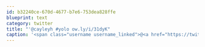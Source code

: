 ```yaml
---
id: b32240ce-670d-4677-b7e6-753dea828ffe
blueprint: text
category: twitter
title: "'@cayleyh #yolo ow.ly/i/31dyK"
caption: '<span class="username username_linked">@<a href="https://twitter.com/cayleyh" title="cayleyh">cayleyh</a></span> <span class="hashtag hashtag_local">#<a href="http://tweettemp.darylchymko.ca/?tag=yolo">yolo</a> <a href="http://ow.ly/i/31dyK" title="http://ow.ly/i/31dyK" class="link link_untco">ow.ly/i/31dyK</a>'
---
```

